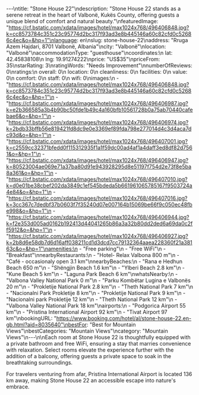 ---\ntitle: "Stone House 22"\ndescription: "Stone House 22 stands as a serene retreat in the heart of Valbonë, Kukës County, offering guests a unique blend of comfort and natural beauty."\nfeaturedImage: "https://cf.bstatic.com/xdata/images/hotel/max1024x768/496406848.jpg?k=cc8573784c351c23c95774d2bc317f93ad3e8b445146a60c82cfd0c52686c4ec&o=&hp=1"\nlanguage: en\nslug: stone-house-22\naddress: "Rruga Azem Hajdari, 8701 Valbonë, Albania"\ncity: "Valbonë"\nlocation: "Valbonë"\naccommodationType: "guesthouse"\ncoordinates:\n  lat: 42.45838108\n  lng: 19.91274222\nprice: "US$35"\npriceFrom: 35\nstarRating: 3\nratingWords: "Needs Improvement"\nnumberOfReviews: 0\nratings:\n  overall: 0\n  location: 0\n  cleanliness: 0\n  facilities: 0\n  value: 0\n  comfort: 0\n  staff: 0\n  wifi: 0\nimages:\n  - "https://cf.bstatic.com/xdata/images/hotel/max1024x768/496406848.jpg?k=cc8573784c351c23c95774d2bc317f93ad3e8b445146a60c82cfd0c52686c4ec&o=&hp=1"\n  - "https://cf.bstatic.com/xdata/images/hotel/max1024x768/496406987.jpg?k=e2b366585a3b4b90bc50fde1b49c4a160bfb10561728b0a75ab70440cafebae6&o=&hp=1"\n  - "https://cf.bstatic.com/xdata/images/hotel/max1024x768/496406974.jpg?k=2bdb33bffb56e819421fd8dc9e0e3369ef89fda798e277014d4c3d4aca7dc93d&o=&hp=1"\n  - "https://cf.bstatic.com/xdata/images/hotel/max1024x768/496407001.jpg?k=c2559cc32371bfedd0f115312935f1a1f59dc00ad4af1a4daff3ed8df82d7561&o=&hp=1"\n  - "https://cf.bstatic.com/xdata/images/hotel/max1024x768/496406947.jpg?k=80523004ae069e71a37ba80d91e943928295d8e51197f754d2e73f8e5ba8a361&o=&hp=1"\n  - "https://cf.bstatic.com/xdata/images/hotel/max1024x768/496407010.jpg?k=d0e01be38cbef202da3849c1ef545bdeda5b661961065785167f9503724a4e84&o=&hp=1"\n  - "https://cf.bstatic.com/xdata/images/hotel/max1024x768/496407016.jpg?k=3cc367c7dedbf37b0603f7f35240d07e007164b15069be66f9c050ec48fbe998&o=&hp=1"\n  - "https://cf.bstatic.com/xdata/images/hotel/max1024x768/496406944.jpg?k=f2e353d005ad0162b192413d44041265b86a3a32b80dd2ded6a69da0c2ff5912&o=&hp=1"\n  - "https://cf.bstatic.com/xdata/images/hotel/max1024x768/496406927.jpg?k=2b8d6e58db7d6d16aff038211cd1d3dcd7cc79132364aaea228360f21a38163c&o=&hp=1"\namenities:\n  - "Free parking"\n  - "Free WiFi"\n  - "Breakfast"\nnearbyRestaurants:\n  - "Hotel- Relax Valbona 800 m"\n  - "Café - occasionaly open 3.1 km"\nnearbyBeaches:\n  - "Rana e Hedhun Beach 650 m"\n  - "Shëngjin Beach 1.6 km"\n  - "Ylberi Beach 2.8 km"\n  - "Kune Beach 5 km"\n  - "Laguna Park Beach 6 km"\nwhatsNearby:\n  - "Valbona Valley National Park 0 m"\n  - "Parku Kombëtar Lugina e Valbonës 20 m"\n  - "Prokletije National Park 2.8 km"\n  - "Theth National Park 7 km"\n  - "Nacionalni Park Prokletije 8 km"\n  - "Prokletije National Park 9 km"\n  - "Nacionalni park Prokletije 12 km"\n  - "Theth National Park 12 km"\n  - "Valbona Valley National Park 18 km"\nairports:\n  - "Podgorica Airport 55 km"\n  - "Pristina International Airport 92 km"\n  - "Tivat Airport 97 km"\nbookingURL: "https://www.booking.com/hotel/al/stone-house-22.en-gb.html?aid=8035640"\nbestFor: "Best for Mountain Views"\nbestCategories: "Mountain Views"\ncategory: "Mountain Views"\n---\n\nEach room at Stone House 22 is thoughtfully equipped with a private bathroom and free WiFi, ensuring a stay that marries convenience with relaxation. Select rooms elevate the experience further with the addition of a balcony, offering guests a private space to soak in the breathtaking surroundings.

For travelers venturing from afar, Pristina International Airport is located 136 km away, making Stone House 22 an accessible escape into nature's embrace.